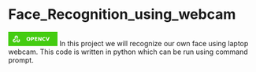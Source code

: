 # Face_Recognition_using_webcam
<img src="Images/opencv.svg" width="100">
In this project we will recognize our own face using laptop webcam. This code is written in python which can be run using command prompt.
